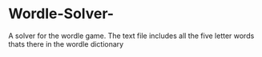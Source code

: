 # Wordle-Solver-
A solver for the wordle game. 
The text file includes all the five letter words thats there in the wordle dictionary 
